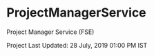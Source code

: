 # ProjectManagerService
Project Manager Service (FSE)

Project Last Updated: 28 July, 2019 01:00 PM IST
